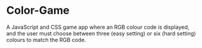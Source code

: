 # Color-Game
A JavaScript and CSS game app where an RGB colour code is displayed, and the user must choose between three (easy setting) or six (hard setting) colours to match the RGB code.

